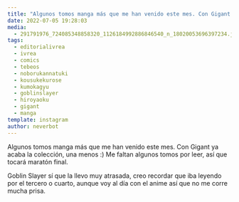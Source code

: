 ```yaml
---
title: "Algunos tomos manga más que me han venido este mes. Con Gigant ya acaba la colección, una menos :) Me faltan algunos tomos por leer, así que tocará maratón final"
date: 2022-07-05 19:28:03
media: 
  - 291791976_724085348858320_1126184992886846540_n_18020053696397234.jpg
tags: 
  - editorialivrea
  - ivrea
  - comics
  - tebeos
  - noborukannatuki
  - kousukekurose
  - kumokagyu
  - goblinslayer
  - hiroyaoku
  - gigant
  - manga
template: instagram
author: neverbot
---
```


Algunos tomos manga más que me han venido este mes. Con Gigant ya acaba la colección, una menos :) Me faltan algunos tomos por leer, así que tocará maratón final.

Goblin Slayer sí que la llevo muy atrasada, creo recordar que iba leyendo por el tercero o cuarto, aunque voy al día con el anime así que no me corre mucha prisa.
